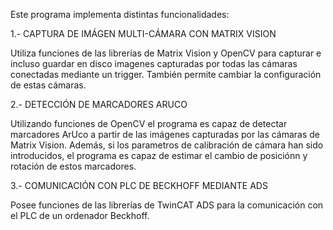 Este programa implementa distintas funcionalidades:

1.- CAPTURA DE IMÁGEN MULTI-CÁMARA CON MATRIX VISION

  Utiliza funciones de las librerías de Matrix Vision y OpenCV para capturar e incluso guardar en disco imagenes capturadas por todas las cámaras conectadas mediante
  un trigger. También permite cambiar la configuración de estas cámaras.
  
2.- DETECCIÓN DE MARCADORES ARUCO

  Utilizando funciones de OpenCV el programa es capaz de detectar marcadores ArUco a partir de las imágenes capturadas por las cámaras de Matrix Vision. Además,
  si los parametros de calibración de cámara han sido introducidos, el programa es capaz de estimar el cambio de posiciónn y rotación de estos marcadores.
  
3.- COMUNICACIÓN CON PLC DE BECKHOFF MEDIANTE ADS

  Posee funciones de las librerías de TwinCAT ADS para la comunicación con el PLC de un ordenador Beckhoff.
